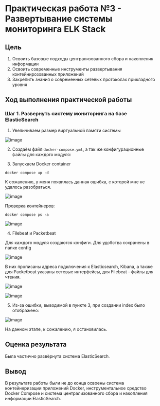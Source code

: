 # Практическая работа №3 - Развертывание системы мониторинга ELK Stack

## Цель

1.  Освоить базовые подходы централизованного сбора и накопления информации
2.  Освоить современные инструменты развертывания контейнирозованных приложений
3.  Закрепить знания о современных сетевых протоколах прикладного уровня

## Ход выполнения практической работы

### Шаг 1. Развернуть систему мониторинга на базе ElasticSearch

1.  Увеличиваем размер виртуальной памяти системы

![image](https://github.com/l-karian-l/Karyakina_ThreatHunting/assets/72932728/16123faf-490e-4cb9-821f-9110c9b7dd5a)

2. Создаём файл `docker-compose.yml`, а так же конфигурационные файлы для каждого модуля:

3. Запускаем Docker container

```
docker compose up -d
```
К сожалению, у меня появилась данная ошибка, с которой мне не удалось разобраться. 

![image](https://github.com/l-karian-l/Karyakina_ThreatHunting/assets/72932728/21553a6c-c246-4652-8a5a-959b59bb3a1e)

Проверка контейнеров:
```
docker compose ps -a
```

![image](https://github.com/l-karian-l/Karyakina_ThreatHunting/assets/72932728/043ab503-6dd5-4b2b-a311-54d4491ffb17)

4.  Filebeat и Packetbeat

Для каждого модуля создаются конфиги. Для удобства сохранены в папке config

![image](https://github.com/l-karian-l/Karyakina_ThreatHunting/assets/72932728/67ed2420-1cf2-4a99-a841-e6cefa982087)

В них прописаны адреса подключения к Elasticsearch, Kibana, а также для Packetbeat указаны сетевые интерфейсы, для Filebeat - файлы для чтения.

![image](https://github.com/l-karian-l/Karyakina_ThreatHunting/assets/72932728/97aee60a-1349-4a1d-b109-eb100377741b)

![image](https://github.com/l-karian-l/Karyakina_ThreatHunting/assets/72932728/9e00897a-acab-4a37-b5cd-a1da3196a3b3)

5. Из-за ошибки, выводимой в пункте 3, при создании index было отображено:

![image](https://github.com/l-karian-l/Karyakina_ThreatHunting/assets/72932728/21c6a495-a69a-4e6a-a84a-d4757ee9c710)


На данном этапе, к сожалению, я остановилась. 

## Оценка результата

Была частично развёрнута система ElasticSearch. 

## Вывод

В результате работы были не до конца освоены система контейнеризации приложений
Docker, инструментальное средство Docker Compose и система
централизованного сбора и накопления информации ElasticSearch.

